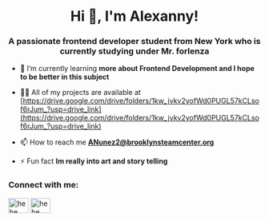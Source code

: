 <h1 align="center">Hi 👋, I'm Alexanny!</h1>
<h3 align="center">A passionate frontend developer student from New York who is currently studying under Mr. forlenza</h3>

- 🌱 I’m currently learning **more about Frontend Development and I hope to be better in this subject**

- 👨‍💻 All of my projects are available at [https://drive.google.com/drive/folders/1kw_jvkv2yofWd0PUGL57kCLsof6rJum_?usp=drive_link](https://drive.google.com/drive/folders/1kw_jvkv2yofWd0PUGL57kCLsof6rJum_?usp=drive_link)

- 📫 How to reach me **ANunez2@brooklynsteamcenter.org**

- ⚡ Fun fact **Im really into art and story telling**

<h3 align="left">Connect with me:</h3>
<p align="left">
<a href="https://instagram.com/hehe who knows" target="blank"><img align="center" src="https://raw.githubusercontent.com/rahuldkjain/github-profile-readme-generator/master/src/images/icons/Social/instagram.svg" alt="hehe who knows" height="30" width="40" /></a>
<a href="https://www.youtube.com/c/hehe who knows" target="blank"><img align="center" src="https://raw.githubusercontent.com/rahuldkjain/github-profile-readme-generator/master/src/images/icons/Social/youtube.svg" alt="hehe who knows" height="30" width="40" /></a>
</p>

